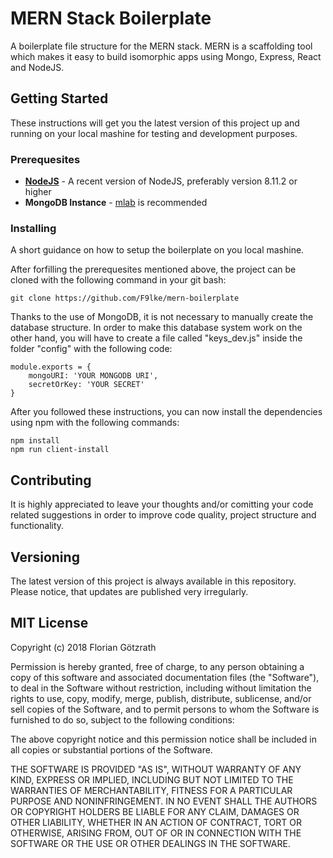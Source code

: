 # MERN Stack Boilerplate

A boilerplate file structure for the MERN stack. MERN is a scaffolding tool which makes it easy to build isomorphic apps using Mongo, Express, React and NodeJS.

## Getting Started

These instructions will get you the latest version of this project up and running on your local mashine for testing and development purposes.

### Prerequesites

* **[NodeJS](https://nodejs.org/en/)** - A recent version of NodeJS, preferably version 8.11.2 or higher
* **MongoDB Instance** - [mlab](https://mlab.com/) is recommended

### Installing

A short guidance on how to setup the boilerplate on you local mashine.

After forfilling the prerequesites mentioned above, the project can be cloned with the following command in your git bash:

```
git clone https://github.com/F9lke/mern-boilerplate
```

Thanks to the use of MongoDB, it is not necessary to manually create the database structure. In order to make this database system work on the other hand, you will have to create a file called "keys_dev.js" inside the folder "config" with the following code:

```
module.exports = {
    mongoURI: 'YOUR MONGODB URI',
    secretOrKey: 'YOUR SECRET'
}
```

After you followed these instructions, you can now install the dependencies using npm with the following commands:

```
npm install
npm run client-install
```

## Contributing

It is highly appreciated to leave your thoughts and/or comitting your code related suggestions in order to improve code quality, project structure and functionality.


## Versioning

The latest version of this project is always available in this repository. Please notice, that updates are published very irregularly.

## MIT License

Copyright (c) 2018 Florian Götzrath

Permission is hereby granted, free of charge, to any person obtaining a copy of this software and associated documentation files (the "Software"), to deal in the Software without restriction, including without limitation the rights to use, copy, modify, merge, publish, distribute, sublicense, and/or sell copies of the Software, and to permit persons to whom the Software is furnished to do so, subject to the following conditions:

The above copyright notice and this permission notice shall be included in all copies or substantial portions of the Software.

THE SOFTWARE IS PROVIDED "AS IS", WITHOUT WARRANTY OF ANY KIND, EXPRESS OR IMPLIED, INCLUDING BUT NOT LIMITED TO THE WARRANTIES OF MERCHANTABILITY, FITNESS FOR A PARTICULAR PURPOSE AND NONINFRINGEMENT. IN NO EVENT SHALL THE AUTHORS OR COPYRIGHT HOLDERS BE LIABLE FOR ANY CLAIM, DAMAGES OR OTHER LIABILITY, WHETHER IN AN ACTION OF CONTRACT, TORT OR OTHERWISE, ARISING FROM, OUT OF OR IN CONNECTION WITH THE SOFTWARE OR THE USE OR OTHER DEALINGS IN THE SOFTWARE.